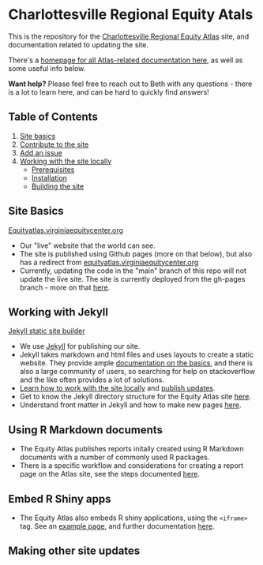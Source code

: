 # Charlottesville Regional Equity Atals

This is the repository for the [Charlottesville Regional Equity Atlas](https://virginiaequitycenter.github.io/cville-equity-atlas/) site, and documentation related to updating the site.

There's a [homepage for all Atlas-related documentation here](https://github.com/virginiaequitycenter/cville-equity-atlas/tree/main/docs/README.md), as well as some useful info below.

**Want help?** Please feel free to reach out to Beth with any questions - there is a lot to learn here, and can be hard to quickly find answers!

## Table of Contents

1. [Site basics](#site-basics)
2. [Contribute to the site](#contribute-to-the-site)
3. [Add an issue](#get-help-or-add-an-issue)
4. [Working with the site locally](#working-with-the-site-locally)
	* [Prerequisites](#prerequisites)
	* [Installation](#installation)
	* [Building the site](#building-the-site)

## Site Basics

[Equityatlas.virginiaequitycenter.org](https://virginiaequitycenter.github.io/cville-equity-atlas/)
  * Our "live" website that the world can see.
  * The site is published using Github pages (more on that below), but also has a redirect from [equityatlas.virginiaequitycenter.org](equityatlas.virginiaequitycenter.org)
  * Currently, updating the code in the "main" branch of this repo will not update the live site. The site is currently deployed from the gh-pages branch - more on that [here]().

## Working with Jekyll

[Jekyll static site builder](https://jekyllrb.com/)
  * We use [Jekyll](https://jekyllrb.com) for publishing our site.
  * Jekyll takes markdown and html files and uses layouts to create a static website. They provide ample [documentation on the basics](https://jekyllrb.com/docs/), and there is also a large community of users, so searching for help on stackoverflow and the like often provides a lot of solutions.
  * [Learn how to work with the site locally]() and [publish updates]().
  * Get to know the Jekyll directory structure for the Equity Atlas site [here]().
  * Understand front matter in Jekyll and how to make new pages [here]().

## Using R Markdown documents

   * The Equity Atlas publishes reports initally created using R Markdown documents with a number of commonly used R packages.  
   * There is a specific workflow and considerations for creating a report page on the Atlas site, see the steps documented [here]().

## Embed R Shiny apps

   * The Equity Atlas also embeds R shiny applications, using the `<iframe>` tag. See an [example page](https://github.com/virginiaequitycenter/cville-equity-atlas/blob/main/pages/cville-equity-dashboard.html), and further documentation [here]().

## Making other site updates

